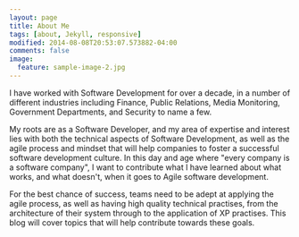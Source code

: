 ```yaml
---
layout: page
title: About Me
tags: [about, Jekyll, responsive]
modified: 2014-08-08T20:53:07.573882-04:00
comments: false
image:
  feature: sample-image-2.jpg
---
```


I have worked with Software Development for over a decade, in a number of different industries including Finance, Public Relations, Media Monitoring, Government Departments, and Security to name a few.

My roots are as a Software Developer, and my area of expertise and interest lies with both the technical aspects of Software Development, as well as the agile process and mindset that will help companies to foster a successful software development culture.  In this day and age where "every company is a software company", I want to contribute what I have learned about what works, and what doesn't, when it goes to Agile software development.

For the best chance of success, teams need to be adept at applying the agile process, as well as having high quality technical practises, from the architecture of their system through to the application of XP practises.  This blog will cover topics that will help contribute towards these goals.
